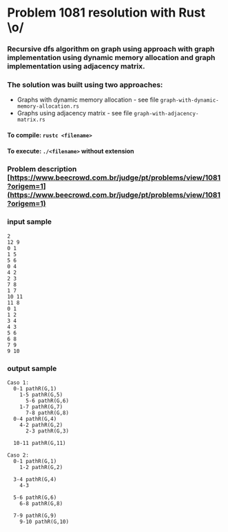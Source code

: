 # Problem 1081 resolution with Rust \o/

### Recursive dfs algorithm on graph using approach with graph implementation using dynamic memory allocation and graph implementation using adjacency matrix.

### The solution was built using two approaches:
 - Graphs with dynamic memory allocation - see file `graph-with-dynamic-memory-allocation.rs`
 - Graphs using adjacency matrix - see file `graph-with-adjacency-matrix.rs`

#### To compile: `rustc <filename>`

#### To execute: `./<filename>` without extension

### Problem description [https://www.beecrowd.com.br/judge/pt/problems/view/1081?origem=1](https://www.beecrowd.com.br/judge/pt/problems/view/1081?origem=1)

### input sample
```
2
12 9
0 1
1 5
5 6
0 4
4 2
2 3
7 8
1 7
10 11
11 8
0 1
1 2
3 4
4 3
5 6
6 8
7 9
9 10
```
### output sample
```
Caso 1:
  0-1 pathR(G,1)
    1-5 pathR(G,5)
      5-6 pathR(G,6)
    1-7 pathR(G,7)
      7-8 pathR(G,8)
  0-4 pathR(G,4)
    4-2 pathR(G,2)
      2-3 pathR(G,3)

  10-11 pathR(G,11)

Caso 2:
  0-1 pathR(G,1)
    1-2 pathR(G,2)

  3-4 pathR(G,4)
    4-3

  5-6 pathR(G,6)
    6-8 pathR(G,8)

  7-9 pathR(G,9)
    9-10 pathR(G,10)

```
